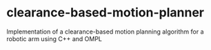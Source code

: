 # clearance-based-motion-planner
Implementation of a clearance-based motion planning algorithm for a robotic arm using C++ and OMPL

